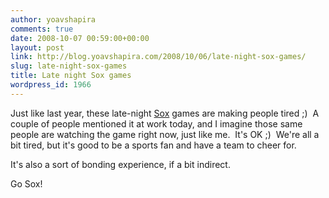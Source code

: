 ```yaml
---
author: yoavshapira
comments: true
date: 2008-10-07 00:59:00+00:00
layout: post
link: http://blog.yoavshapira.com/2008/10/06/late-night-sox-games/
slug: late-night-sox-games
title: Late night Sox games
wordpress_id: 1966
---
```


Just like last year, these late-night [Sox](http://boston.redsox.mlb.com/index.jsp?c_id=bos) games are making people tired ;)  A couple of people mentioned it at work today, and I imagine those same people are watching the game right now, just like me.  It's OK ;)  We're all a bit tired, but it's good to be a sports fan and have a team to cheer for. 

  


It's also a sort of bonding experience, if a bit indirect.

  


Go Sox!
